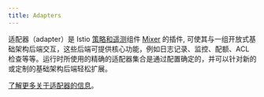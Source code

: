 ```yaml
---
title: Adapters
---
```


适配器（adapter）是 Istio [策略和遥测](/zh/docs/reference/config/policy-and-telemetry/)组件 [Mixer](/zh/docs/reference/glossary/#mixer) 的插件, 可使其与一组开放式基础架构后端交互，这些后端可提供核心功能，例如日志记录、监控、配额、ACL 检查等等。运行时所使用的精确的适配器集合是通过配置确定的，并可以针对新的或定制的基础架构后端轻松扩展。

[了解更多关于适配器的信息](/zh/docs/reference/config/policy-and-telemetry/adapters)。
